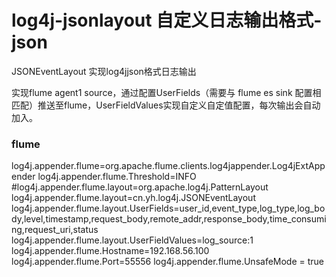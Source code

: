 # log4j-jsonlayout  自定义日志输出格式-json

JSONEventLayout 实现log4jjson格式日志输出

实现flume agent1 source，通过配置UserFields（需要与 flume es sink 配置相匹配）推送至flume，UserFieldValues实现自定义自定值配置，每次输出会自动加入。

### flume ###
log4j.appender.flume=org.apache.flume.clients.log4jappender.Log4jExtAppender
log4j.appender.flume.Threshold=INFO
#log4j.appender.flume.layout=org.apache.log4j.PatternLayout
log4j.appender.flume.layout=cn.yh.log4j.JSONEventLayout
log4j.appender.flume.layout.UserFields=user_id,event_type,log_type,log_body,level,timestamp,request_body,remote_addr,response_body,time_consuming,request_uri,status
log4j.appender.flume.layout.UserFieldValues=log_source:1
log4j.appender.flume.Hostname=192.168.56.100
log4j.appender.flume.Port=55556
log4j.appender.flume.UnsafeMode = true


